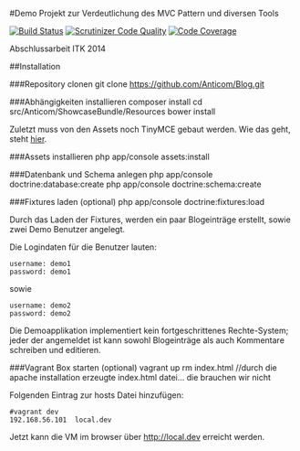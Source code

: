 #Demo Projekt zur Verdeutlichung des MVC Pattern und diversen Tools

[![Build Status](https://travis-ci.org/Anticom/Blog.svg)](https://travis-ci.org/Anticom/Blog)
[![Scrutinizer Code Quality](https://scrutinizer-ci.com/g/Anticom/Blog/badges/quality-score.png?s=5ce7987fa49cedbce4af1a48a2c6acb8bb0f6c9a)](https://scrutinizer-ci.com/g/Anticom/Blog/)
[![Code Coverage](https://scrutinizer-ci.com/g/Anticom/Blog/badges/coverage.png?s=6dc81a533147609a87d56b41599057fe44cb7d74)](https://scrutinizer-ci.com/g/Anticom/Blog/)

Abschlussarbeit ITK 2014

##Installation

###Repository clonen
    git clone https://github.com/Anticom/Blog.git

###Abhängigkeiten installieren
    composer install
    cd src/Anticom/ShowcaseBundle/Resources
    bower install

Zuletzt muss von den Assets noch TinyMCE gebaut werden.
Wie das geht, steht [hier](src/Anticom/ShowcaseBundle/Resources/public/tinymce/readme.md).

###Assets installieren
    php app/console assets:install

###Datenbank und Schema anlegen
    php app/console doctrine:database:create
    php app/console doctrine:schema:create

###Fixtures laden (optional)
    php app/console doctrine:fixtures:load

Durch das Laden der Fixtures, werden ein paar Blogeinträge erstellt, sowie zwei Demo Benutzer angelegt.

Die Logindaten für die Benutzer lauten:

    username: demo1
    password: demo1

sowie

    username: demo2
    password: demo2

Die Demoapplikation implementiert kein fortgeschrittenes Rechte-System; jeder der angemeldet ist kann sowohl Blogeinträge als auch Kommentare schreiben und editieren.

###Vagrant Box starten (optional)
    vagrant up
    rm index.html   //durch die apache installation erzeugte index.html datei... die brauchen wir nicht

Folgenden Eintrag zur hosts Datei hinzufügen:

    #vagrant dev
    192.168.56.101	local.dev

Jetzt kann die VM im browser über http://local.dev erreicht werden.